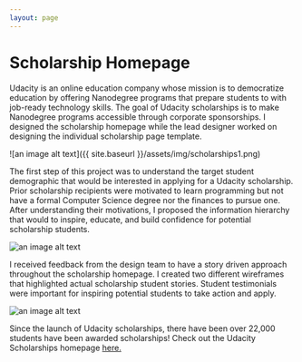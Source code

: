 ```yaml
---
layout: page
---
```


# Scholarship Homepage

Udacity is an online education company whose mission is to democratize education by offering Nanodegree programs that prepare students to with job-ready technology skills. The goal of Udacity scholarships is to make Nanodegree programs accessible through corporate sponsorships. I designed the scholarship homepage while the lead designer worked on designing the individual scholarship page template.

![an image alt text]({{ site.baseurl }}/assets/img/scholarships1.png)

The first step of this project was to understand the target student demographic that would be interested in applying for a Udacity scholarship. Prior scholarship recipients were motivated to learn programming but not have a formal Computer Science degree nor the finances to pursue one. After understanding their motivations, I proposed the information hierarchy that would to inspire, educate, and build confidence for potential scholarship students.

![an image alt text]({{base.siteurl}}/assets/img/scholarships2.png)

I received feedback from the design team to have a story driven approach throughout the scholarship homepage. I created two different wireframes that highlighted actual scholarship student stories. Student testimonials were important for inspiring potential students to take action and apply.

![an image alt text]({{base.siteurl}}/assets/img/scholarships3.png)

Since the launch of Udacity scholarships, there have been over 22,000 students have been awarded scholarships!
Check out the Udacity Scholarships homepage <a href="https://www.udacity.com/scholarships" target="_blank">here. </a>
